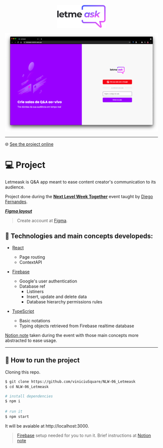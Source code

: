 <p align="center">
  <img alt="Letmeask" src="src/assets/images/logo.svg" width="160px">
</p>

<p align="center">
  <img src="src/assets/project-screenshot.png" alt="Stars">
</p>

---

🌐 [See the project online](https://letmeask-bd333.web.app/)
# 💻 Project

Letmeask is Q&A app meant to ease content creator's communication to its audience.

Project done during the **[Next Level Week Together](https://nextlevelweek.com/)** event taught by [Diego Fernandes](https://github.com/diego3g).

[***Figma layout***](https://www.figma.com/file/u0BQK8rCf2KgzcukdRRCWh/Letmeask/duplicate) 

> Create account at [Figma](http://figma.com/).


## 🧪 Technologies and main concepts developeds:

- [React](https://reactjs.org)
  - Page routing
  - ContextAPI

- [Firebase](https://firebase.google.com/)
  - Google's user authentication
  - Database ref
    - Listiners
    - Insert, update and delete data
    - Database hierarchy permissions rules

- [TypeScript](https://www.typescriptlang.org/)
  - Basic notations
  - Typing objects retrieved from Firebase realtime database

[Notion note](https://www.notion.so/NLW-6-b2a5c2214ee94d8d85772205a1f24404) taken during the event with those main concepts more abstracted to ease usage.

---
## 🚀 How to run the project

Cloning this repo.

```bash
$ git clone https://github.com/viniciuSquare/NLW-06_Letmeask
$ cd NLW-06_Letmeask
```

```bash
# install dependencies
$ npm i

# run it
$ npm start
```
It will be avaiable at http://localhost:3000.

>[Firebase](https://firebase.google.com/) setup needed for you to run it. Brief instructions at [Notion note](https://www.notion.so/NLW-6-b2a5c2214ee94d8d85772205a1f24404)


